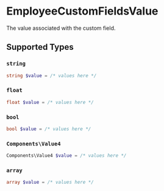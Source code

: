 # EmployeeCustomFieldsValue

The value associated with the custom field.


## Supported Types

### `string`

```php
string $value = /* values here */
```

### `float`

```php
float $value = /* values here */
```

### `bool`

```php
bool $value = /* values here */
```

### `Components\Value4`

```php
Components\Value4 $value = /* values here */
```

### `array`

```php
array $value = /* values here */
```

